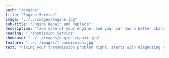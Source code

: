 ```yaml
---
path: "/engine"
title: "Engine Service"
image: "../../images/engine.jpg"
sub-title: "Engine Repair and Replace"
description: "Take care of your engine, and your car has a better chance of lasting for the long haul. If you stay on top of your engine maintenance and tend to any engine repairs immediately, your car or truck will last longer. With something as important as car engine repair, trust the experts at Century Custom Coach. You'll get no greater service or advice."
heading: "Transmission Service"
showcase: "../../images/engine-repair.jpg"
feature: "../../images/transmission.jpg"
text: "Fixing your transmission problem right, starts with diagnosing your problem right! That’s why we will perform our exclusive Transmission Multi-Point Inspection service on every car before we do any transmission repair.  We rebuild your transmission the right way. Our repair shops use the highest quality parts so your transmission is fixed right the first time. Schedule an appointment with us now to have your transmission diagnosed properly."
---
```

